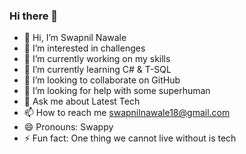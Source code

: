 ### Hi there 👋

- 👋 Hi, I’m Swapnil Nawale
- 👀 I’m interested in challenges
- 🔭 I’m currently working on my skills
- 🌱 I’m currently learning C# & T-SQL
- 👯 I’m looking to collaborate on GitHub
- 🤔 I’m looking for help with some superhuman
- 💬 Ask me about Latest Tech
- 📫 How to reach me swapnilnawale18@gmail.com
- 😄 Pronouns: Swappy
- ⚡ Fun fact: One thing we cannot live without is tech

<!---


SwapnilNawale18/SwapnilNawale18 is a ✨ special ✨ repository because its `README.md` (this file) appears on your GitHub profile.
You can click the Preview link to take a look at your changes.
--->
<!--### Hi there 👋-->

<!--
**SwapnilNawale18/SwapnilNawale18** is a ✨ _special_ ✨ repository because its `README.md` (this file) appears on your GitHub profile.

Here are some ideas to get you started:

- 🔭 I’m currently working on ...
- 🌱 I’m currently learning ...
- 👯 I’m looking to collaborate on ...
- 🤔 I’m looking for help with ...
- 💬 Ask me about ...
- 📫 How to reach me: ...
- 😄 Pronouns: ...
- ⚡ Fun fact: ...
-->
